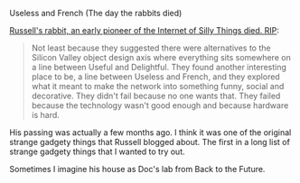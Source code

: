 Useless and French (The day the rabbits died)

[Russell's rabbit, an early pioneer of the Internet of Silly Things died. RIP](http://russelldavies.typepad.com/planning/2015/03/the-day-the-rabbits-died.html):

>Not least because they suggested there were alternatives to the Silicon Valley object design axis where everything sits somewhere on a line between Useful and Delightful. They found another interesting place to be, a line between Useless and French, and they explored what it meant to make the network into something funny, social and decorative. They didn't fail because no one wants that. They failed because the technology wasn't good enough and because hardware is hard.

His passing was actually a few months ago. I think it was one of the original strange gadgety things that Russell blogged about. The first in a long list of strange gadgety things that I wanted to try out. 

Sometimes I imagine his house as Doc's lab from Back to the Future. 